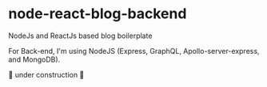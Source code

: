 # node-react-blog-backend

NodeJs and ReactJs based blog boilerplate

For Back-end, I'm using NodeJS (Express, GraphQL, Apollo-server-express, and MongoDB).

🚧 under construction 🚧
